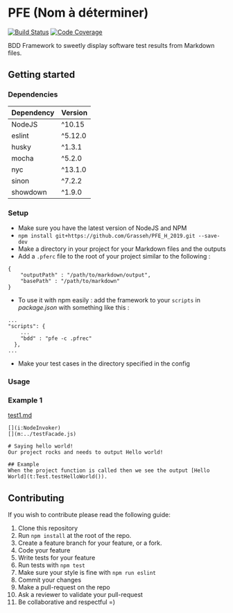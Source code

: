 # PFE (Nom à déterminer)

[![Build Status](https://travis-ci.org/Grasseh/PFE_H_2019.svg?branch=master)](https://travis-ci.org/Grasseh/PFE_H_2019)
[![Code Coverage](https://codecov.io/gh/grasseh/PFE_H_2019/branch/master/graph/badge.svg)](https://codecov.io/gh/grasseh/PFE_H_2019)

BDD Framework to sweetly display software test results from Markdown files.

## Getting started

### Dependencies

| Dependency | Version |
|------------|---------|
| NodeJS     | ^10.15  |
| eslint     | ^5.12.0 |
| husky      | ^1.3.1  |
| mocha      | ^5.2.0  |
| nyc        | ^13.1.0 |
| sinon      | ^7.2.2  |
| showdown   | ^1.9.0  |s

### Setup

 - Make sure you have the latest version of NodeJS and NPM
 - `npm install git+https://github.com/Grasseh/PFE_H_2019.git --save-dev`
 - Make a directory in your project for your Markdown files and the outputs
 - Add a `.pferc` file to the root of your project similar to the following :

```
{
    "outputPath" : "/path/to/markdown/output",
    "basePath" : "/path/to/markdown"
}
```
- To use it with npm easily : add the framework to your `scripts` in *package.json* with something like this :
```
...
"scripts": {
    ...
    "bdd" : "pfe -c .pfrec"
  },
...
```
 - Make your test cases in the directory specified in the config

### Usage

### Example 1

[test1.md](demo/js/markdown/test1.md)
```
[](i:NodeInvoker)
[](m:../testFacade.js)

# Saying hello world!
Our project rocks and needs to output Hello world!

## Example
When the project function is called then we see the output [Hello World](t:Test.testHelloWorld()).
```

## Contributing

If you wish to contribute please read the following guide:

1. Clone this repository
2. Run `npm install` at the root of the repo.
3. Create a feature branch for your feature, or a fork.
4. Code your feature
5. Write tests for your feature
6. Run tests with `npm test`
7. Make sure your style is fine with `npm run eslint`
8. Commit your changes
9. Make a pull-request on the repo
10. Ask a reviewer to validate your pull-request
11. Be collaborative and respectful =)
